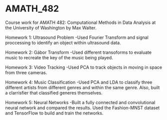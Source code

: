 # AMATH_482
Course work for AMATH 482: Computational Methods in Data Analysis at the University of Washington by Max Walter.

Homework 1: Ultrasound Problem 
  -Used Fourier Transform and signal proccessing to identify an object within ultrasound data.

Homework 2: Gábor Transform
  -Used different transoforms to evaluate music to recreate the key of the music being played.

Homework 3: Video Tracking
  -Used PCA to track objects in moving in space from three cameras.

Homework 4: Music Classification
  -Used PCA and LDA to classify three different artists from different genres and within the same genre. Also, built a clarrisfier that classified generes themselves.
  
Homework 5: Neural Networks
  -Built a fully connected and convolutional neural network and compared the results. Used the Fashion-MNST dataset and TensorFlow to build and train the networks.
